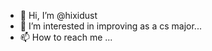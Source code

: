 - 👋 Hi, I’m @hixidust
- 👀 I’m interested in improving as a cs major...
- 📫 How to reach me ...

<!---
hixidust/hixidust is a ✨ special ✨ repository because its `README.md` (this file) appears on your GitHub profile.
You can click the Preview link to take a look at your changes.
--->
